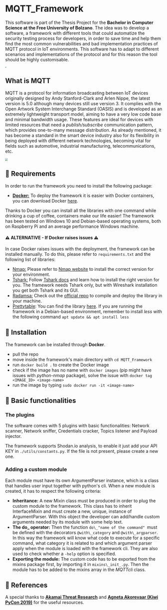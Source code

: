 # MQTT_Framework

This software is part of the Thesis Project for the **Bachelor in Computer Science at the Free University of Bolzano**. The idea was to develop a software, a framework with different tools that could automatize the security testing process for developers, in order to save time and help them find the most common vulnerabilities and bad implementation practices of MQTT protocol in IoT environments. This software has to adapt to different scenarios and implementations of the protocol and for this reason the tool should be highly customisable.

<img src="https://www.eitfood.eu/media/partners-startups/University_of_Bolzano.png" style="zoom: 25%;" />

## What is MQTT

MQTT is a protocol for information broadcasting between IoT devices originally designed by Andy Stanford-Clark and Arlen Nippe, the latest version is 5.0 although many devices still use version 3. It complies with the Open Artwork System Interchange Standard (OASIS) and is developed as an extremely lightweight transport model, aiming to have a very low code base and minimal bandwidth usage. These features are ideal for devices with limited resources that need a _publish/subscribe_ communication pattern, which provides one-to-many message distribution. As already mentioned, it has become a standard in the smart device industry also for its flexibility in being deployed with different network
technologies, becoming vital for fields such as automotive, industrial manufacturing, telecommunications, etc.

<img src="https://www.maritimedatasystems.com/wp-content/uploads/2018/04/Pure-javascript-MQTT-broker.png" style="zoom:50%;" />

## 📌 Requirements
In order to run the framework you need to install the following package:

- <u>**Docker:**</u> To deploy the framework it is easier with Docker containers, you can download Docker [here](https://www.docker.com/products/docker-desktop). 

Thanks to Docker you can install all the libraries with one command while drinking a cup of coffee, containers make our life easier! The framework has been tested on Windows 10 and Debian-based operating systems, both on Raspberry Pi and an average performance Windows machine. 

#### ⚠️ ALTERNATIVE - If Docker raises issues ⚠️

In case Docker raises issues with the deployment, the framework can be installed manually. To do this, please refer to `requirements.txt` and the following list of libraries:

- <u>Nmap:</u>  Please refer to [Nmap website](https://nmap.org/download.html) to install the correct version for your environment. 
- <u>Tshark:</u> Follow [Tshark docs](https://tshark.dev/setup/install/#installing-tshark-only) and learn how to install the right version for you. The framework needs Tshark only, but with Wireshark installation you get both Tshark and its GUI.
- <u>Radamsa:</u> Check out the [official repo](https://gitlab.com/akihe/radamsa) to compile and deploy the library in your machine. 
- <u>Prettytable</u>: You can find the library [here](https://pypi.org/project/prettytable/). If you are running the framework in a Debian-based environment, remember to install *less* with the following command `apt update && apt install less`

## 📌 Installation

The framework can be installed through **Docker**. 

- pull the repo 
- move inside the framework's main directory with `cd MQTT_Framework`  
- run `docker build .` to create the Docker image
- check if the image has no name with `docker images` (pip might have issues with *python-nmap* package), solve the issue with `docker tag <IMAGE_ID> <image-name>`
- run the image by typing `sudo docker run -it <image-name>` 

## 📌 Basic functionalities

### The plugins

The software comes with 5 plugins with basic functionalities: Network scanner, Network sniffer, Credentials cracker,
Topics listener and Payload injector.

The framework supports Shodan.io analysis, to enable it just add your API KEY in `./utils/constants.py`. If the file is not present, please create a new one.

### Adding a custom module

Each module must have its own ArgumentParser instance, which is a class that handles user input together with python's cli. When a new module is created, it has to respect the following criteria:
- **Inheritance:** A new Mixin class must be produced in order to plug the custom module to the framework. This class has to inherit InterfaceMixin and must create a new, unique, instance of ArgumentParser. With this object the developer can add/handle custom arguments needed by its module with some help text.
-  **The do\_ operator:** Then the function `do\_"name of the command" `must be defined with the decorators `@with\_category` and `@with\_argparser`. In this way the framework will know what code to execute for a specific
command, what category it is related to and which argument parser apply when the module is loaded with the framework cli. They are also used to check whether a `-help` option is specified.
- **Exporting the module:** The custom code has to be exported from the mixins package first, by importing it in
`mixins\_init_.py`. Then the module has to be added to the mixins array in the _MQTTcli_ class.


## 📌 References
A special thanks to <u>**Akamai Threat Research**</u> and <u>**Agneta Akorevaar (Kiwi PyCon 2019)**</u> for the useful resources.
